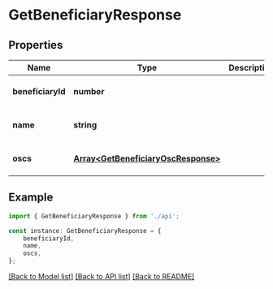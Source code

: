 # GetBeneficiaryResponse


## Properties

Name | Type | Description | Notes
------------ | ------------- | ------------- | -------------
**beneficiaryId** | **number** |  | [optional] [default to undefined]
**name** | **string** |  | [optional] [default to undefined]
**oscs** | [**Array&lt;GetBeneficiaryOscResponse&gt;**](GetBeneficiaryOscResponse.md) |  | [optional] [default to undefined]

## Example

```typescript
import { GetBeneficiaryResponse } from './api';

const instance: GetBeneficiaryResponse = {
    beneficiaryId,
    name,
    oscs,
};
```

[[Back to Model list]](../README.md#documentation-for-models) [[Back to API list]](../README.md#documentation-for-api-endpoints) [[Back to README]](../README.md)
